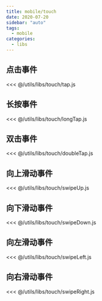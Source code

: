 ```yaml
---
title: mobile/touch
date: 2020-07-20
sidebar: "auto"
tags:
  - mobile
categories:
  - libs
---
```


## 点击事件

<CodeBlock>

<<< @/utils/libs/touch/tap.js

</CodeBlock>

## 长按事件

<CodeBlock>

<<< @/utils/libs/touch/longTap.js

</CodeBlock>

## 双击事件

<CodeBlock>

<<< @/utils/libs/touch/doubleTap.js

</CodeBlock>

## 向上滑动事件

<CodeBlock>

<<< @/utils/libs/touch/swipeUp.js

</CodeBlock>

## 向下滑动事件

<CodeBlock>

<<< @/utils/libs/touch/swipeDown.js

</CodeBlock>

## 向左滑动事件

<CodeBlock>

<<< @/utils/libs/touch/swipeLeft.js

</CodeBlock>

## 向右滑动事件

<CodeBlock>

<<< @/utils/libs/touch/swipeRight.js

</CodeBlock>
